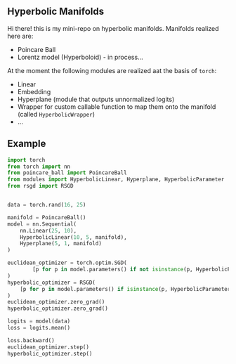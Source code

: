 ## Hyperbolic Manifolds
Hi there! this is my mini-repo on hyperbolic manifolds. Manifolds realized here are:
* Poincare Ball
* Lorentz model (Hyperboloid) - in process...


At the moment the following modules are realized aat the basis of `torch`:
* Linear
* Embedding
* Hyperplane (module that outputs unnormalized logits)
* Wrapper for custom callable function to map them onto the manifold (called `HyperbolicWrapper`)
* ...

## Example
```python
import torch
from torch import nn
from poincare_ball import PoincareBall
from modules import HyperbolicLinear, Hyperplane, HyperbolicParameter
from rsgd import RSGD


data = torch.rand(16, 25)

manifold = PoincareBall()
model = nn.Sequential(
    nn.Linear(25, 10),
    HyperbolicLinear(10, 5, manifold),
    Hyperplane(5, 1, manifold)
)

euclidean_optimizer = torch.optim.SGD(
        [p for p in model.parameters() if not isinstance(p, HyperbolicParameter)], lr=0.001
)
hyperbolic_optimizer = RSGD(
    [p for p in model.parameters() if isinstance(p, HyperbolicParameter)], manifold, lr=0.001
)
euclidean_optimizer.zero_grad()
hyperbolic_optimizer.zero_grad()

logits = model(data)
loss = logits.mean()

loss.backward()
euclidean_optimizer.step()
hyperbolic_optimizer.step()
```
